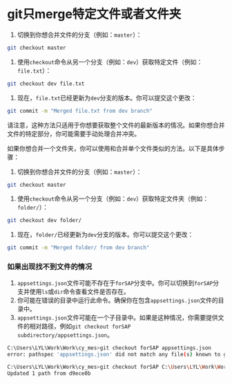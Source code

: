 # git只merge特定文件或者文件夹

1. 切换到你想合并文件的分支（例如：`master`）：

```bash
git checkout master
```



1. 使用`checkout`命令从另一个分支（例如：`dev`）获取特定文件（例如：`file.txt`）：

```bash
git checkout dev file.txt
```



1. 现在，`file.txt`已经更新为`dev`分支的版本。你可以提交这个更改：

```bash
git commit -m "Merged file.txt from dev branch"
```



请注意，这种方法只适用于你想要获取整个文件的最新版本的情况。如果你想合并文件的特定部分，你可能需要手动处理合并冲突。

如果你想合并一个文件夹，你可以使用和合并单个文件类似的方法。以下是具体步骤：

1. 切换到你想合并文件的分支（例如：`master`）：

```bash
git checkout master
```



1. 使用`checkout`命令从另一个分支（例如：`dev`）获取特定文件夹（例如：`folder/`）：

```bash
git checkout dev folder/
```



1. 现在，`folder/`已经更新为`dev`分支的版本。你可以提交这个更改：

```bash
git commit -m "Merged folder/ from dev branch"
```

### 如果出现找不到文件的情况

1. `appsettings.json`文件可能不存在于`forSAP`分支中。你可以切换到`forSAP`分支并使用`ls`或`dir`命令查看文件是否存在。
2. 你可能在错误的目录中运行此命令。确保你在包含`appsettings.json`文件的目录中。
3. `appsettings.json`文件可能在一个子目录中。如果是这种情况，你需要提供文件的相对路径，例如`git checkout forSAP subdirectory/appsettings.json`。

```bash
C:\Users\LYL\Work\Work\cy_mes>git checkout forSAP appsettings.json
error: pathspec 'appsettings.json' did not match any file(s) known to git

C:\Users\LYL\Work\Work\cy_mes>git checkout forSAP C:\Users\LYL\Work\Work\cy_mes\cy_mes\appsettings.json
Updated 1 path from d9ece0b
```




